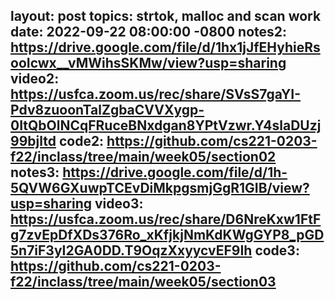 layout: post
topics: strtok, malloc and scan work
date:   2022-09-22 08:00:00 -0800
notes2: https://drive.google.com/file/d/1hx1jJfEHyhieRsooIcwx__vMWihsSKMw/view?usp=sharing
video2: https://usfca.zoom.us/rec/share/SVsS7gaYI-Pdv8zuoonTalZgbaCVVXygp-0ItQbOlNCqFRuceBNxdgan8YPtVzwr.Y4slaDUzj99bjltd 
code2: https://github.com/cs221-0203-f22/inclass/tree/main/week05/section02
notes3: https://drive.google.com/file/d/1h-5QVW6GXuwpTCEvDiMkpgsmjGgR1GIB/view?usp=sharing
video3: https://usfca.zoom.us/rec/share/D6NreKxw1FtFg7zvEpDfXDs376Ro_xKfjkjNmKdKWgGYP8_pGD5n7iF3yI2GA0DD.T9OqzXxyycvEF9Ih
code3: https://github.com/cs221-0203-f22/inclass/tree/main/week05/section03
---
